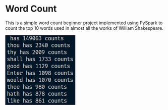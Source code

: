 # Word Count

This is a simple word count beginner project implemented using PySpark to count the top 10 words used in almost all the works of William Shakespeare.

<img src="Top10Words.jpg">
